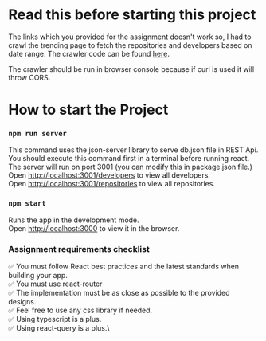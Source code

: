 # Read this before starting this project

The links which you provided for the assignment doesn't work so, I had to crawl the trending page to fetch the repositories and developers based on date range.
The crawler code can be found [here](https://gist.github.com/mubarakn/2a7a0ed245dd86deac809603512455f6).

The crawler should be run in browser console because if curl is used it will throw CORS.

# How to start the Project

### `npm run server`
This command uses the json-server library to serve db.json file in REST Api. You should execute this command first in a terminal before running react. The server will run on port 3001 (you can modify this in package.json file.)\
Open [http://localhost:3001/developers](http://localhost:3001/developers) to view all developers.\
Open [http://localhost:3001/repositories](http://localhost:3001/repositories) to view all repositories.

### `npm start`

Runs the app in the development mode.\
Open [http://localhost:3000](http://localhost:3000) to view it in the browser.

### Assignment requirements checklist
:white_check_mark: You must follow React best practices and the latest standards when building your app.\
:white_check_mark: You must use react-router\
:white_check_mark: The implementation must be as close as possible to the provided designs.\
:white_check_mark: Feel free to use any css library if needed.\
:white_check_mark: Using typescript is a plus.\
:white_check_mark: Using react-query is a plus.\